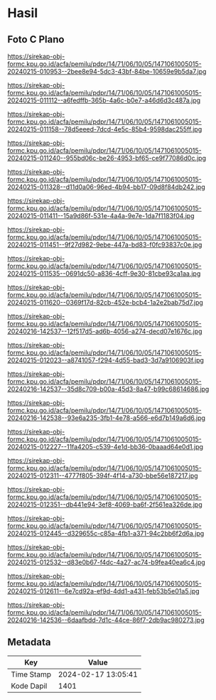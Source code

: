 # Hasil

## Foto C Plano

https://sirekap-obj-formc.kpu.go.id/acfa/pemilu/pdpr/14/71/06/10/05/1471061005015-20240215-010953--2bee8e94-5dc3-43bf-84be-10659e9b5da7.jpg

https://sirekap-obj-formc.kpu.go.id/acfa/pemilu/pdpr/14/71/06/10/05/1471061005015-20240215-011112--a6fedffb-365b-4a6c-b0e7-a46d6d3c487a.jpg

https://sirekap-obj-formc.kpu.go.id/acfa/pemilu/pdpr/14/71/06/10/05/1471061005015-20240215-011158--78d5eeed-7dcd-4e5c-85b4-9598dac255ff.jpg

https://sirekap-obj-formc.kpu.go.id/acfa/pemilu/pdpr/14/71/06/10/05/1471061005015-20240215-011240--955bd06c-be26-4953-bf65-ce9f77086d0c.jpg

https://sirekap-obj-formc.kpu.go.id/acfa/pemilu/pdpr/14/71/06/10/05/1471061005015-20240215-011328--d11d0a06-96ed-4b94-bb17-09d8f84db242.jpg

https://sirekap-obj-formc.kpu.go.id/acfa/pemilu/pdpr/14/71/06/10/05/1471061005015-20240215-011411--15a9d86f-531e-4a4a-9e7e-1da7f1183f04.jpg

https://sirekap-obj-formc.kpu.go.id/acfa/pemilu/pdpr/14/71/06/10/05/1471061005015-20240215-011451--9f27d982-9ebe-447a-bd83-f0fc93837c0e.jpg

https://sirekap-obj-formc.kpu.go.id/acfa/pemilu/pdpr/14/71/06/10/05/1471061005015-20240215-011535--0691dc50-a836-4cff-9e30-81cbe93ca1aa.jpg

https://sirekap-obj-formc.kpu.go.id/acfa/pemilu/pdpr/14/71/06/10/05/1471061005015-20240215-011620--0369f17d-82cb-452e-bcb4-1a2e2bab75d7.jpg

https://sirekap-obj-formc.kpu.go.id/acfa/pemilu/pdpr/14/71/06/10/05/1471061005015-20240216-142537--12f517d5-ad6b-4056-a274-decd07e1676c.jpg

https://sirekap-obj-formc.kpu.go.id/acfa/pemilu/pdpr/14/71/06/10/05/1471061005015-20240215-012023--a8741057-f294-4d55-bad3-3d7a9106903f.jpg

https://sirekap-obj-formc.kpu.go.id/acfa/pemilu/pdpr/14/71/06/10/05/1471061005015-20240216-142537--35d8c709-b00a-45d3-8a47-b99c68614686.jpg

https://sirekap-obj-formc.kpu.go.id/acfa/pemilu/pdpr/14/71/06/10/05/1471061005015-20240216-142538--93e6a235-3fb1-4e78-a566-e6d7b149a6d6.jpg

https://sirekap-obj-formc.kpu.go.id/acfa/pemilu/pdpr/14/71/06/10/05/1471061005015-20240215-012227--11fa4205-c539-4e1d-bb36-0baaad64e0d1.jpg

https://sirekap-obj-formc.kpu.go.id/acfa/pemilu/pdpr/14/71/06/10/05/1471061005015-20240215-012311--4777f805-394f-4f14-a730-bbe56e187217.jpg

https://sirekap-obj-formc.kpu.go.id/acfa/pemilu/pdpr/14/71/06/10/05/1471061005015-20240215-012351--db441e94-3ef8-4069-ba6f-2f561ea326de.jpg

https://sirekap-obj-formc.kpu.go.id/acfa/pemilu/pdpr/14/71/06/10/05/1471061005015-20240215-012445--d329655c-c85a-4fb1-a371-94c2bb6f2d6a.jpg

https://sirekap-obj-formc.kpu.go.id/acfa/pemilu/pdpr/14/71/06/10/05/1471061005015-20240215-012532--d83e0b67-f4dc-4a27-ac74-b9fea40ea6c4.jpg

https://sirekap-obj-formc.kpu.go.id/acfa/pemilu/pdpr/14/71/06/10/05/1471061005015-20240215-012611--6e7cd92a-ef9d-4dd1-a431-feb53b5e01a5.jpg

https://sirekap-obj-formc.kpu.go.id/acfa/pemilu/pdpr/14/71/06/10/05/1471061005015-20240216-142536--6daafbdd-7d1c-44ce-86f7-2db9ac980273.jpg


## Metadata

| Key        | Value               |
| ---------- | ------------------- |
| Time Stamp | 2024-02-17 13:05:41 |
| Kode Dapil | 1401                |



